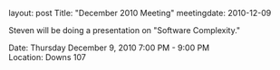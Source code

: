 layout: post
Title: "December 2010 Meeting"
meetingdate: 2010-12-09

Steven will be doing a presentation on "Software Complexity."                  
                                                                             
Date: Thursday December 9, 2010 7:00 PM - 9:00 PM                                
Location: Downs 107                                         
